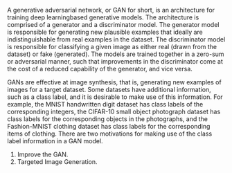 A generative adversarial network, or GAN for short, is an architecture for training deep learningbased generative models. The architecture is comprised of a generator and a discriminator
model. The generator model is responsible for generating new plausible examples that ideally
are indistinguishable from real examples in the dataset. The discriminator model is responsible
for classifying a given image as either real (drawn from the dataset) or fake (generated). The
models are trained together in a zero-sum or adversarial manner, such that improvements in
the discriminator come at the cost of a reduced capability of the generator, and vice versa.

GANs are effective at image synthesis, that is, generating new examples of images for a
target dataset. Some datasets have additional information, such as a class label, and it is
desirable to make use of this information. For example, the MNIST handwritten digit dataset
has class labels of the corresponding integers, the CIFAR-10 small object photograph dataset has
class labels for the corresponding objects in the photographs, and the Fashion-MNIST clothing
dataset has class labels for the corresponding items of clothing. There are two motivations for
making use of the class label information in a GAN model.

1. Improve the GAN.
2. Targeted Image Generation.